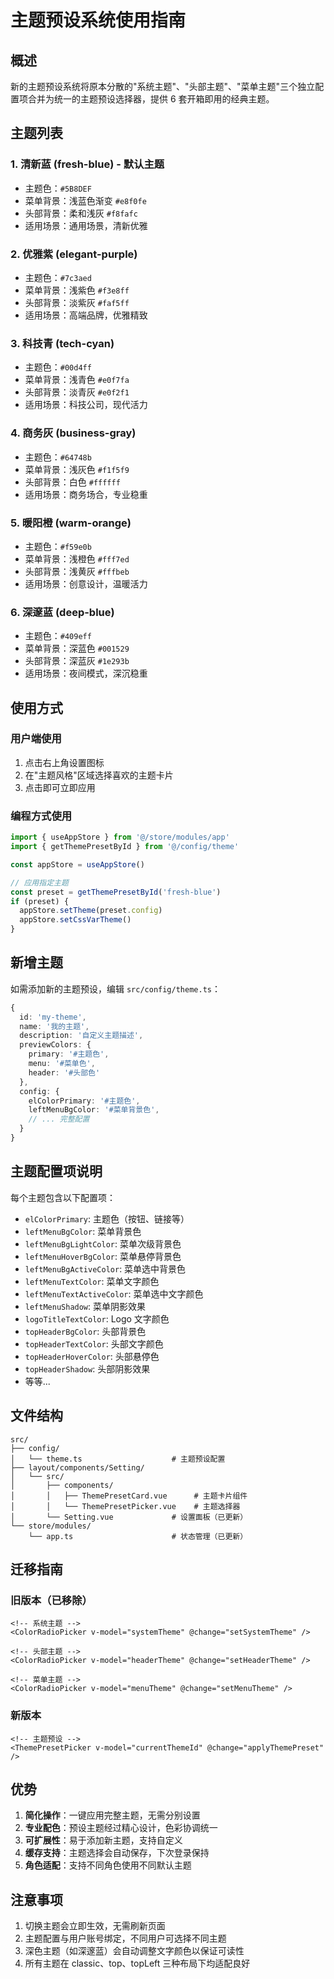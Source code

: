 # 主题预设系统使用指南

## 概述

新的主题预设系统将原本分散的"系统主题"、"头部主题"、"菜单主题"三个独立配置项合并为统一的主题预设选择器，提供 6 套开箱即用的经典主题。

## 主题列表

### 1. 清新蓝 (fresh-blue) - 默认主题
- 主题色：`#5B8DEF`
- 菜单背景：浅蓝色渐变 `#e8f0fe`
- 头部背景：柔和浅灰 `#f8fafc`
- 适用场景：通用场景，清新优雅

### 2. 优雅紫 (elegant-purple)
- 主题色：`#7c3aed`
- 菜单背景：浅紫色 `#f3e8ff`
- 头部背景：淡紫灰 `#faf5ff`
- 适用场景：高端品牌，优雅精致

### 3. 科技青 (tech-cyan)
- 主题色：`#00d4ff`
- 菜单背景：浅青色 `#e0f7fa`
- 头部背景：淡青灰 `#e0f2f1`
- 适用场景：科技公司，现代活力

### 4. 商务灰 (business-gray)
- 主题色：`#64748b`
- 菜单背景：浅灰色 `#f1f5f9`
- 头部背景：白色 `#ffffff`
- 适用场景：商务场合，专业稳重

### 5. 暖阳橙 (warm-orange)
- 主题色：`#f59e0b`
- 菜单背景：浅橙色 `#fff7ed`
- 头部背景：浅黄灰 `#fffbeb`
- 适用场景：创意设计，温暖活力

### 6. 深邃蓝 (deep-blue)
- 主题色：`#409eff`
- 菜单背景：深蓝色 `#001529`
- 头部背景：深蓝灰 `#1e293b`
- 适用场景：夜间模式，深沉稳重

## 使用方式

### 用户端使用

1. 点击右上角设置图标
2. 在"主题风格"区域选择喜欢的主题卡片
3. 点击即可立即应用

### 编程方式使用

```typescript
import { useAppStore } from '@/store/modules/app'
import { getThemePresetById } from '@/config/theme'

const appStore = useAppStore()

// 应用指定主题
const preset = getThemePresetById('fresh-blue')
if (preset) {
  appStore.setTheme(preset.config)
  appStore.setCssVarTheme()
}
```

## 新增主题

如需添加新的主题预设，编辑 `src/config/theme.ts`：

```typescript
{
  id: 'my-theme',
  name: '我的主题',
  description: '自定义主题描述',
  previewColors: {
    primary: '#主题色',
    menu: '#菜单色',
    header: '#头部色'
  },
  config: {
    elColorPrimary: '#主题色',
    leftMenuBgColor: '#菜单背景色',
    // ... 完整配置
  }
}
```

## 主题配置项说明

每个主题包含以下配置项：

- `elColorPrimary`: 主题色（按钮、链接等）
- `leftMenuBgColor`: 菜单背景色
- `leftMenuBgLightColor`: 菜单次级背景色
- `leftMenuHoverBgColor`: 菜单悬停背景色
- `leftMenuBgActiveColor`: 菜单选中背景色
- `leftMenuTextColor`: 菜单文字颜色
- `leftMenuTextActiveColor`: 菜单选中文字颜色
- `leftMenuShadow`: 菜单阴影效果
- `logoTitleTextColor`: Logo 文字颜色
- `topHeaderBgColor`: 头部背景色
- `topHeaderTextColor`: 头部文字颜色
- `topHeaderHoverColor`: 头部悬停色
- `topHeaderShadow`: 头部阴影效果
- 等等...

## 文件结构

```
src/
├── config/
│   └── theme.ts                    # 主题预设配置
├── layout/components/Setting/
│   └── src/
│       ├── components/
│       │   ├── ThemePresetCard.vue      # 主题卡片组件
│       │   └── ThemePresetPicker.vue    # 主题选择器
│       └── Setting.vue             # 设置面板（已更新）
└── store/modules/
    └── app.ts                      # 状态管理（已更新）
```

## 迁移指南

### 旧版本（已移除）

```vue
<!-- 系统主题 -->
<ColorRadioPicker v-model="systemTheme" @change="setSystemTheme" />

<!-- 头部主题 -->
<ColorRadioPicker v-model="headerTheme" @change="setHeaderTheme" />

<!-- 菜单主题 -->
<ColorRadioPicker v-model="menuTheme" @change="setMenuTheme" />
```

### 新版本

```vue
<!-- 主题预设 -->
<ThemePresetPicker v-model="currentThemeId" @change="applyThemePreset" />
```

## 优势

1. **简化操作**：一键应用完整主题，无需分别设置
2. **专业配色**：预设主题经过精心设计，色彩协调统一
3. **可扩展性**：易于添加新主题，支持自定义
4. **缓存支持**：主题选择会自动保存，下次登录保持
5. **角色适配**：支持不同角色使用不同默认主题

## 注意事项

1. 切换主题会立即生效，无需刷新页面
2. 主题配置与用户账号绑定，不同用户可选择不同主题
3. 深色主题（如深邃蓝）会自动调整文字颜色以保证可读性
4. 所有主题在 classic、top、topLeft 三种布局下均适配良好

